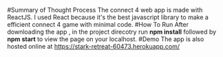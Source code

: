 #Summary of Thought Process
The connect 4 web app is made with ReactJS. I used React because it's the best javascript library to make a efficient connect 4 game with minimal code. 
#How To Run
After downloading the app , in the project direcotry run **npm install** followed by **npm start** to view the page on your localhost.
#Demo
The app is also hosted online at https://stark-retreat-60473.herokuapp.com/ 